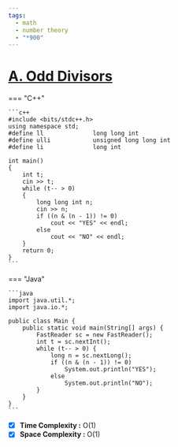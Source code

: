 ```yaml
---
tags:
  - math
  - number theory
  - "*900"
---
```

# [A. Odd Divisors](https://codeforces.com/problemset/problem/1475/A)

=== "C++"

    ```c++
    #include <bits/stdc++.h>
    using namespace std;
    #define ll              long long int
    #define ulli            unsigned long long int
    #define li              long int

    int main()
    {
        int t;
        cin >> t;
        while (t-- > 0)
        {
            long long int n;
            cin >> n;
            if ((n & (n - 1)) != 0)
                cout << "YES" << endl;
            else
                cout << "NO" << endl;
        }
        return 0;
    }
    ```

=== "Java"

    ```java
    import java.util.*;
    import java.io.*;

    public class Main {
        public static void main(String[] args) {
            FastReader sc = new FastReader();
            int t = sc.nextInt();
            while (t-- > 0) {
                long n = sc.nextLong();
                if ((n & (n - 1)) != 0)
                    System.out.println("YES");
                else
                    System.out.println("NO");
            }
        }
    }
    ```

- [X] **Time Complexity :** O(1)
- [X] **Space Complexity :** O(1)
